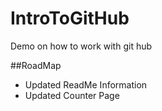 # IntroToGitHub
Demo on how to work with git hub

##RoadMap 
* Updated ReadMe Information
* Updated Counter Page